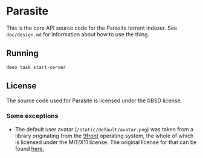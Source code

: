 # Parasite

This is the core API source code for the Parasite torrent indexer. See
`doc/design.md` for information about how to use the thing.

## Running

```
deno task start-server
```

## License

The source code used for Parasite is licensed under the 0BSD license.

### Some exceptions

- The default user avatar (`/static/default/avatar.png`) was taken from a
  library originating from the [9front](http://9front.org/) operating system,
  the whole of which is licensed under the MIT/X11 license. The original license
  for that can be found
  [here.](https://github.com/rdbyk/9front/blob/master/lib/legal/mit)
